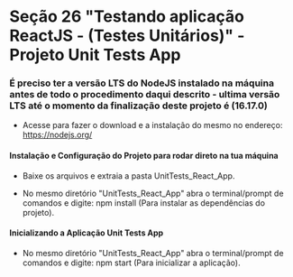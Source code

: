 # Seção 26 "Testando aplicação ReactJS - (Testes Unitários)" - Projeto Unit Tests App

### É preciso ter a versão LTS do NodeJS instalado na máquina antes de todo o procedimento daqui descrito - ultima versão LTS até o momento da finalização deste projeto é (16.17.0)

- Acesse para fazer o download e a instalação do mesmo no endereço: https://nodejs.org/

#### Instalação e Configuração do Projeto para rodar direto na tua máquina

- Baixe os arquivos e extraia a pasta UnitTests_React_App.

- No mesmo diretório "UnitTests_React_App" abra o terminal/prompt de comandos e digite: npm install (Para instalar as dependências do projeto).

#### Inicializando a Aplicação Unit Tests App

- No mesmo diretório "UnitTests_React_App" abra o terminal/prompt de comandos e digite: npm start (Para inicializar a aplicação).

